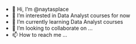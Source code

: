 - 👋 Hi, I’m @naytasplace
- 👀 I’m interested in Data Analyst courses for now
- 🌱 I’m currently learning Data Analyst courses
- 💞️ I’m looking to collaborate on ...
- 📫 How to reach me ...

<!---
naytasplace/naytasplace is a ✨ special ✨ repository because its `README.md` (this file) appears on your GitHub profile.
You can click the Preview link to take a look at your changes.
--->
